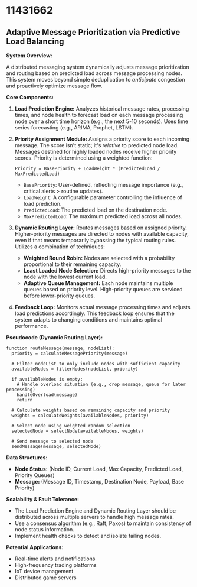 # 11431662

## Adaptive Message Prioritization via Predictive Load Balancing

**System Overview:**

A distributed messaging system dynamically adjusts message prioritization and routing based on predicted load across message processing nodes. This system moves beyond simple deduplication to *anticipate* congestion and proactively optimize message flow.

**Core Components:**

1.  **Load Prediction Engine:** Analyzes historical message rates, processing times, and node health to forecast load on each message processing node over a short time horizon (e.g., the next 5-10 seconds). Uses time series forecasting (e.g., ARIMA, Prophet, LSTM).
2.  **Priority Assignment Module:** Assigns a priority score to each incoming message. The score isn't static; it's *relative* to predicted node load. Messages destined for highly loaded nodes receive higher priority scores. Priority is determined using a weighted function:

    `Priority = BasePriority + LoadWeight * (PredictedLoad / MaxPredictedLoad)`

    *   `BasePriority`: User-defined, reflecting message importance (e.g., critical alerts > routine updates).
    *   `LoadWeight`: A configurable parameter controlling the influence of load prediction.
    *   `PredictedLoad`: The predicted load on the destination node.
    *   `MaxPredictedLoad`: The maximum predicted load across all nodes.
3.  **Dynamic Routing Layer:** Routes messages based on assigned priority. Higher-priority messages are directed to nodes with available capacity, even if that means temporarily bypassing the typical routing rules. Utilizes a combination of techniques:

    *   **Weighted Round Robin:**  Nodes are selected with a probability proportional to their remaining capacity.
    *   **Least Loaded Node Selection:**  Directs high-priority messages to the node with the lowest current load.
    *   **Adaptive Queue Management:**  Each node maintains multiple queues based on priority level. High-priority queues are serviced before lower-priority queues.
4.  **Feedback Loop:** Monitors actual message processing times and adjusts load predictions accordingly. This feedback loop ensures that the system adapts to changing conditions and maintains optimal performance.

**Pseudocode (Dynamic Routing Layer):**

```
function routeMessage(message, nodeList):
  priority = calculateMessagePriority(message)
  
  # Filter nodeList to only include nodes with sufficient capacity
  availableNodes = filterNodes(nodeList, priority)
  
  if availableNodes is empty:
    # Handle overload situation (e.g., drop message, queue for later processing)
    handleOverload(message)
    return

  # Calculate weights based on remaining capacity and priority
  weights = calculateWeights(availableNodes, priority)

  # Select node using weighted random selection
  selectedNode = selectNode(availableNodes, weights)

  # Send message to selected node
  sendMessage(message, selectedNode)
```

**Data Structures:**

*   **Node Status:** (Node ID, Current Load, Max Capacity, Predicted Load, Priority Queues)
*   **Message:** (Message ID, Timestamp, Destination Node, Payload, Base Priority)

**Scalability & Fault Tolerance:**

*   The Load Prediction Engine and Dynamic Routing Layer should be distributed across multiple servers to handle high message rates.
*   Use a consensus algorithm (e.g., Raft, Paxos) to maintain consistency of node status information.
*   Implement health checks to detect and isolate failing nodes.

**Potential Applications:**

*   Real-time alerts and notifications
*   High-frequency trading platforms
*   IoT device management
*   Distributed game servers